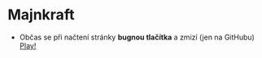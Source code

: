 # Majnkraft
- Občas se při načtení stránky <b>bugnou tlačítka</b> a zmizí (jen na GitHubu) <br>
[Play!](https://philipburesh.github.io/minecraft/)
